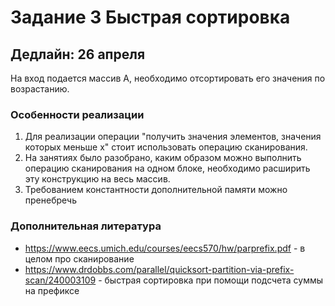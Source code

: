# Задание 3 Быстрая сортировка

## Дедлайн: 26 апреля

На вход подается массив A, необходимо отсортировать его значения по возрастанию.

### Особенности реализации

1. Для реализации операции "получить значения элементов, значения которых меньше x" стоит использовать операцию сканирования.
2. На занятиях было разобрано, каким образом можно выполнить операцию сканирования на одном блоке, необходимо расширить эту конструкцию на весь массив.
3. Требованием константности дополнительной памяти можно пренебречь


### Дополнительная литература

* https://www.eecs.umich.edu/courses/eecs570/hw/parprefix.pdf - в целом про сканирование
* https://www.drdobbs.com/parallel/quicksort-partition-via-prefix-scan/240003109 - быстрая сортировка при помощи подсчета суммы на префиксе
